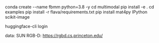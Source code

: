 conda create --name fbmm python=3.8 -y
cd multimodal
pip install -e .
cd examples
pip install -r flava/requirements.txt
pip install mat4py IPython scikit-image

huggingface-cli login



data:
SUN RGB-D: https://rgbd.cs.princeton.edu/

